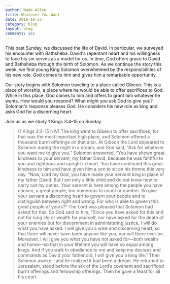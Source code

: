 ```yaml
---
author: Wade Allen
title: Whatever You Want
date: 2018-10-22
category: blog
layout: blog
comments: yes
---
```


This past Sunday, we discussed the life of David. In particular, we surveyed his encounter with Bathsheba. David's repentant heart and his willingness to face his sin serves as a model for us. In time, God offers grace to David and Bathsheba through the birth of Solomon. As we continue the story this week, we find young King Solomon overwhelmed by the responsibilities of his new role. God comes to him and gives him a remarkable opportunity. 

Our story begins with Solomon traveling to a place called Gibeon. This is a place of worship, a place where he would be able to offer sacrifices to God. While in this place, God comes to him and offers to grant him whatever he wants. How would you respond? What might you ask God to give you? Solomon's response pleases God. He considers his new role as king and asks God for a discerning heart. 

Join us as we study 1 Kings 3:4-15 on Sunday. 
 

>(1 Kings 3:4-15 NIV) The king went to Gibeon to offer sacrifices, for that was the most important high place, and Solomon offered a thousand burnt offerings on that altar. At Gibeon the Lord appeared to Solomon during the night in a dream, and God said, “Ask for whatever you want me to give you.” Solomon answered, “You have shown great kindness to your servant, my father David, because he was faithful to you and righteous and upright in heart. You have continued this great kindness to him and have given him a son to sit on his throne this very day. “Now, Lord my God, you have made your servant king in place of my father David. But I am only a little child and do not know how to carry out my duties. Your servant is here among the people you have chosen, a great people, too numerous to count or number. So give your servant a discerning heart to govern your people and to distinguish between right and wrong. For who is able to govern this great people of yours?” The Lord was pleased that Solomon had asked for this. So God said to him, “Since you have asked for this and not for long life or wealth for yourself, nor have asked for the death of your enemies but for discernment in administering justice, I will do what you have asked. I will give you a wise and discerning heart, so that there will never have been anyone like you, nor will there ever be. Moreover, I will give you what you have not asked for—both wealth and honor—so that in your lifetime you will have no equal among kings. And if you walk in obedience to me and keep my decrees and commands as David your father did, I will give you a long life.” Then Solomon awoke—and he realized it had been a dream. He returned to Jerusalem, stood before the ark of the Lord’s covenant and sacrificed burnt offerings and fellowship offerings. Then he gave a feast for all his court.
